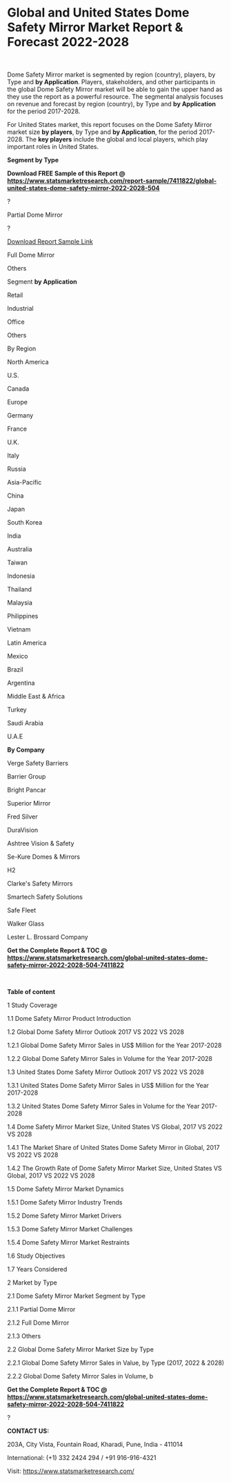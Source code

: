 <h1>Global and United States Dome Safety Mirror Market Report & Forecast 2022-2028</h1><br/><p>Dome Safety Mirror market is segmented by region (country), players, by Type and <strong>by Application</strong>. Players, stakeholders, and other participants in the global Dome Safety Mirror market will be able to gain the upper hand as they use the report as a powerful resource. The segmental analysis focuses on revenue and forecast by region (country), by Type and <strong>by Application</strong> for the period 2017-2028.</p>
 
 
 
 <p>For United States market, this report focuses on the Dome Safety Mirror market size <strong>by players</strong>, by Type and <strong>by Application</strong>, for the period 2017-2028. The <strong>key players</strong> include the global and local players, which play important roles in United States.</p>
 
 
 
 <p><strong>Segment by Type</strong></p>
 
 
 
 <div><b>Download FREE Sample of this Report @ <a href="https://www.statsmarketresearch.com/download-free-sample/7411822/global-united-states-dome-safety-mirror-2022-2028-504">https://www.statsmarketresearch.com/report-sample/7411822/global-united-states-dome-safety-mirror-2022-2028-504</a></b></div>
 
 
 
 <p>? </p>
 
 
 
 <p>Partial Dome Mirror</p>
 
 
 
 <p>? </p>
 
 
 
 <p><a href="https://www.statsmarketresearch.com/download-free-sample/7411822/global-united-states-dome-safety-mirror-2022-2028-504">Download Report Sample Link</a></p>
 
 
 
 <p>Full Dome Mirror</p>
 
 
 
 <p>Others</p>
 
 
 
 <p>Segment <strong>by Application</strong></p>
 
 
 
 <p>Retail</p>
 
 
 
 <p>Industrial</p>
 
 
 
 <p>Office</p>
 
 
 
 <p>Others</p>
 
 
 
 <p>By Region</p>
 
 
 
 <p>North America</p>
 
 
 
 <p>U.S.</p>
 
 
 
 <p>Canada</p>
 
 
 
 <p>Europe</p>
 
 
 
 <p>Germany</p>
 
 
 
 <p>France</p>
 
 
 
 <p>U.K.</p>
 
 
 
 <p>Italy</p>
 
 
 
 <p>Russia</p>
 
 
 
 <p>Asia-Pacific</p>
 
 
 
 <p>China</p>
 
 
 
 <p>Japan</p>
 
 
 
 <p>South Korea</p>
 
 
 
 <p>India</p>
 
 
 
 <p>Australia</p>
 
 
 
 <p>Taiwan</p>
 
 
 
 <p>Indonesia</p>
 
 
 
 <p>Thailand</p>
 
 
 
 <p>Malaysia</p>
 
 
 
 <p>Philippines</p>
 
 
 
 <p>Vietnam</p>
 
 
 
 <p>Latin America</p>
 
 
 
 <p>Mexico</p>
 
 
 
 <p>Brazil</p>
 
 
 
 <p>Argentina</p>
 
 
 
 <p>Middle East & Africa</p>
 
 
 
 <p>Turkey</p>
 
 
 
 <p>Saudi Arabia</p>
 
 
 
 <p>U.A.E</p>
 
 
 
 <p><strong>By Company</strong></p>
 
 
 
 <p>Verge Safety Barriers</p>
 
 
 
 <p>Barrier Group</p>
 
 
 
 <p>Bright Pancar</p>
 
 
 
 <p>Superior Mirror</p>
 
 
 
 <p>Fred Silver</p>
 
 
 
 <p>DuraVision</p>
 
 
 
 <p>Ashtree Vision & Safety</p>
 
 
 
 <p>Se-Kure Domes & Mirrors</p>
 
 
 
 <p>H2</p>
 
 
 
 <p>Clarke&#39;s Safety Mirrors</p>
 
 
 
 <p>Smartech Safety Solutions</p>
 
 
 
 <p>Safe Fleet</p>
 
 
 
 <p>Walker Glass</p>
 
 
 
 <p>Lester L. Brossard Company</p>
 
 
 
 <div><b>Get the Complete Report & TOC @ <a href="https://www.statsmarketresearch.com/global-united-states-dome-safety-mirror-2022-2028-504-7411822">https://www.statsmarketresearch.com/global-united-states-dome-safety-mirror-2022-2028-504-7411822</a></b></div>
 
 
 
 <p><br />
 
 <b>Table of content</b></p>
 
 
 
 <p>1 Study Coverage<br />
 
 1.1 Dome Safety Mirror Product Introduction<br />
 
 1.2 Global Dome Safety Mirror Outlook 2017 VS 2022 VS 2028<br />
 
 1.2.1 Global Dome Safety Mirror Sales in US$ Million for the Year 2017-2028<br />
 
 1.2.2 Global Dome Safety Mirror Sales in Volume for the Year 2017-2028<br />
 
 1.3 United States Dome Safety Mirror Outlook 2017 VS 2022 VS 2028<br />
 
 1.3.1 United States Dome Safety Mirror Sales in US$ Million for the Year 2017-2028<br />
 
 1.3.2 United States Dome Safety Mirror Sales in Volume for the Year 2017-2028<br />
 
 1.4 Dome Safety Mirror Market Size, United States VS Global, 2017 VS 2022 VS 2028<br />
 
 1.4.1 The Market Share of United States Dome Safety Mirror in Global, 2017 VS 2022 VS 2028<br />
 
 1.4.2 The Growth Rate of Dome Safety Mirror Market Size, United States VS Global, 2017 VS 2022 VS 2028<br />
 
 1.5 Dome Safety Mirror Market Dynamics<br />
 
 1.5.1 Dome Safety Mirror Industry Trends<br />
 
 1.5.2 Dome Safety Mirror Market Drivers<br />
 
 1.5.3 Dome Safety Mirror Market Challenges<br />
 
 1.5.4 Dome Safety Mirror Market Restraints<br />
 
 1.6 Study Objectives<br />
 
 1.7 Years Considered<br />
 
 2 Market by Type<br />
 
 2.1 Dome Safety Mirror Market Segment by Type<br />
 
 2.1.1 Partial Dome Mirror<br />
 
 2.1.2 Full Dome Mirror<br />
 
 2.1.3 Others<br />
 
 2.2 Global Dome Safety Mirror Market Size by Type<br />
 
 2.2.1 Global Dome Safety Mirror Sales in Value, by Type (2017, 2022 & 2028)<br />
 
 2.2.2 Global Dome Safety Mirror Sales in Volume, b</p>
 
 
 
 <div><b>Get the Complete Report & TOC @ <a href="https://www.statsmarketresearch.com/global-united-states-dome-safety-mirror-2022-2028-504-7411822">https://www.statsmarketresearch.com/global-united-states-dome-safety-mirror-2022-2028-504-7411822</a></b></div>
 
 
 
 <p>? </p>
 
 
 
 <p><b>CONTACT US:</b><br />
 
 203A, City Vista, Fountain Road, Kharadi, Pune, India - 411014<br />
 
 International: (+1) 332 2424 294 / +91 916-916-4321<br />
 
 Visit: <a href="https://www.statsmarketresearch.com/">https://www.statsmarketresearch.com/</a></p>